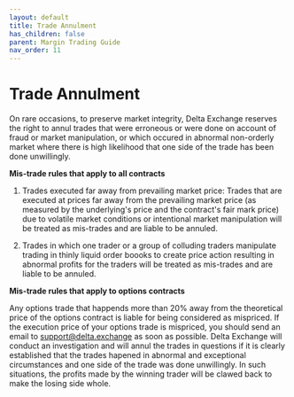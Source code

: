 ```yaml
---
layout: default
title: Trade Annulment
has_children: false
parent: Margin Trading Guide
nav_order: 11
---
```


# Trade Annulment

On rare occasions, to preserve market integrity, Delta Exchange reserves the right to annul trades that were erroneous or were done on account of fraud or market manipulation, or which occured in abnormal non-orderly market where there is high likelihood that one side of the trade has been done unwillingly. 

**Mis-trade rules that apply to all contracts**
1. Trades executed far away from prevailing market price: Trades that are executed at prices far away from the prevailing market price (as measured by the underlying's price and the contract's fair mark price) due to volatile market conditions or intentional market manipulation will be treated as mis-trades and are liable to be annuled. 

2. Trades in which one trader or a group of colluding traders manipulate trading in thinly liquid order boooks to create price action resulting in abnormal profits for the traders will be treated as mis-trades and are liable to be annuled.


**Mis-trade rules that apply to options contracts**

Any options trade that happends more than 20% away from the theoretical price of the options contract is liable for being considered as mispriced. If the execution price of your options trade is mispriced, you should send an email to support@delta.exchange as soon as possible. Delta Exchange will conduct an investigation and will annul the trades in questions if it is clearly established that the trades hapened in abnormal and exceptional circumstances and one side of the trade was done unwillingly. In such situations, the profits made by the winning trader will be clawed back to make the losing side whole.

